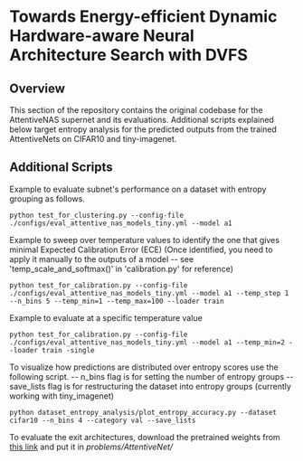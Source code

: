 # Towards Energy-efficient Dynamic Hardware-aware Neural Architecture Search with DVFS

## Overview

This section of the repository contains the original codebase for the AttentiveNAS supernet and its evaluations. Additional scripts explained below target entropy analysis for the predicted outputs from the trained AttentiveNets on CIFAR10 and tiny-imagenet. 


## Additional Scripts 

Example to evaluate subnet's performance on a dataset with entropy grouping as follows.

```
python test_for_clustering.py --config-file ./configs/eval_attentive_nas_models_tiny.yml --model a1
```

Example to sweep over temperature values to identify the one that gives minimal Expected Calibration Error (ECE) (Once identified, you need to apply it manually to the outputs of a model -- see 'temp_scale_and_softmax()' in 'calibration.py' for reference)
```
python test_for_calibration.py --config-file ./configs/eval_attentive_nas_models_tiny.yml --model a1 --temp_step 1 --n_bins 5 --temp_min=1 --temp_max=100 --loader train
```

Example to evaluate at a specific temperature value
```
python test_for_calibration.py --config-file ./configs/eval_attentive_nas_models_tiny.yml --model a1 --temp_min=2 --loader train -single
```

To visualize how predictions are distributed over entropy scores use the following script.
-- n_bins flag is for setting the number of entropy groups
-- save_lists flag is for restructuring the dataset into entropy groups (currently working with tiny_imagenet)

```
python dataset_entropy_analysis/plot_entropy_accuracy.py --dataset cifar10 --n_bins 4 --category val --save_lists
```

To evaluate the exit architectures, download the pretrained weights from [this link](https://drive.google.com/drive/folders/1YKvht2ROO6gjlTHmlE-pf65A4X1q3W0m?usp=sharing) and put it in *problems/AttentiveNet/*
